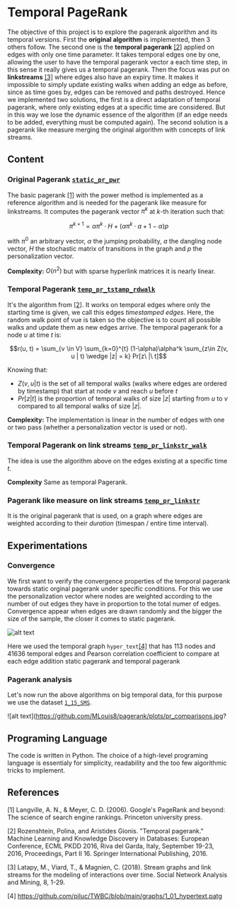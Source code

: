 # Temporal PageRank

The objective of this project is to explore the pagerank algorithm and its temporal versions. First the **original algorithm** is implemented, then 3 others follow. The second one is the **temporal pagerank** [[2]](#2) applied on edges with only one time parameter. It takes temporal edges one by one, allowing the user to have the temporal pagerank vector a each time step, in this sense it really gives us a temporal pagerank. Then the focus was put on **linkstreams** [[3]](#3) where edges also have an expiry time. It makes it impossible to simply update existing walks when adding an edge as before, since as time goes by, edges can be removed and paths destroyed. Hence we implemented two solutions, the first is a direct adaptation of temporal pagerank, where only existing edges at a specific time are considered. But in this way we lose the dynamic essence of the algorithm (if an edge needs to be added, everything must be computed again). The second solution is a pagerank like measure merging the original algorithm with concepts of link streams.

## Content

### Original Pagerank [```static_pr_pwr```](./src/pagerank.py)

The basic pagerank [[1]](#1) with the power method is implemented as a reference algorithm and is needed for the pagerank like measure for linkstreams.
It computes the pagerank vector $\pi^k$ at $k$-th iteration such that:

$$\pi^{k+1} = \alpha \pi^k \cdot H + (\alpha \pi^k \cdot a + 1-\alpha) p$$

with $\pi^0$ an arbitrary vector, $\alpha$ the jumping probability, $a$ the dangling node vector, $H$ the stochastic matrix of transitions in the graph and $p$ the personalization vector.

**Complexity:** $O(n^2)$ but with sparse hyperlink matrices it is nearly linear.

### Temporal Pagerank [```temp_pr_tstamp_rdwalk```](./src/pagerank.py)

It's the algorithm from [[2]](#2). It works on temporal edges where only the starting time is given, we call this edges *timestamped edges*.
Here, the random walk point of vue is taken so the objective is to count all possible walks and update them as new edges arrive. The temporal pagerank for a node $u$ at time $t$ is:

$$r(u, t) = \sum_{v \in V} \sum_{k=0}^{t} (1-\alpha)\alpha^k \sum_{z\in Z(v, u | t) \wedge |z| = k} Pr[z\ |\ t]$$

Knowing that:

- $Z(v, u|t)$ is the set of all temporal walks (walks where edges are ordered by timestamp) that start at node $v$ and reach $u$ before $t$
- $Pr[z|t]$ is the proportion of temporal walks of size $|z|$ starting from $u$ to $v$ compared to all temporal walks of size $|z|$.

**Complexity:** The implementation is linear in the number of edges with one or two pass (whether a personalization vector is used or not).

### Temporal Pagerank on link streams [```temp_pr_linkstr_walk```](./src/pagerank.py)

The idea is use the algorithm above on the edges existing at a specific time $t$.

**Complexity** Same as temporal Pagerank.

### Pagerank like measure on link streams [```temp_pr_linkstr```](./src/pagerank.py)

It is the original pagerank that is used, on a graph where edges are weighted according to their *duration* (timespan / entire time interval).

## Experimentations

### Convergence

We first want to verify the convergence properties of the temporal pagerank towards static orginal pagerank under specific conditions.
For this we use the personalization vector where nodes are weighted according to the number of out edges they have in proportion to the total numer of edges.
Convergence appear when edges are drawn randomly and the bigger the size of the sample, the closer it comes to static pagerank.

![alt text](https://github.com/MLouis8/pagerank/plots/convergence.jpg?raw=true)

Here we used the temporal graph ```hyper_text```[[4]](#4) that has $113$ nodes and $41636$ temporal edges and Pearson correlation coefficient to compare at each edge addition static pagerank and temporal pagerank

### Pagerank analysis

Let's now run the above algorithms on big temporal data, for this purpose we use the dataset [```1_15_SMS```](./data/1_15_SMS.patg).

![alt text](https://github.com/MLouis8/pagerank/plots/pr_comparisons.jpg?

## Programing Language

The code is written in Python. The choice of a high-level programing language is essentialy for simplicity, readability and the too few algorithmic tricks to implement.

## References

<a id="1">[1]</a>
Langville, A. N., & Meyer, C. D. (2006). Google's PageRank and beyond: The science of search engine rankings. Princeton university press.

<a id="2">[2]</a>
Rozenshtein, Polina, and Aristides Gionis. "Temporal pagerank." Machine Learning and Knowledge Discovery in Databases: European Conference, ECML PKDD 2016, Riva del Garda, Italy, September 19-23, 2016, Proceedings, Part II 16. Springer International Publishing, 2016.

<a id="3">[3]</a>
Latapy, M., Viard, T., & Magnien, C. (2018). Stream graphs and link streams for the modeling of interactions over time. Social Network Analysis and Mining, 8, 1-29.

<a id="3">[4]</a>
https://github.com/piluc/TWBC/blob/main/graphs/1_01_hypertext.patg